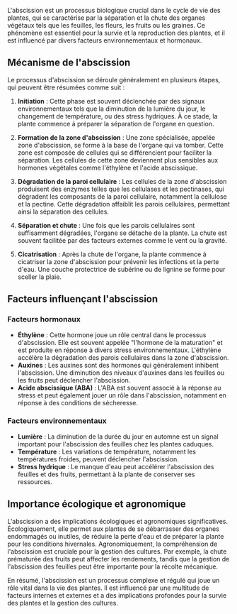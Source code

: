 L'abscission est un processus biologique crucial dans le cycle de vie des plantes, qui se caractérise par la séparation et la chute des organes végétaux tels que les feuilles, les fleurs, les fruits ou les graines. Ce phénomène est essentiel pour la survie et la reproduction des plantes, et il est influencé par divers facteurs environnementaux et hormonaux.

## Mécanisme de l'abscission

Le processus d'abscission se déroule généralement en plusieurs étapes, qui peuvent être résumées comme suit :

1. **Initiation** : Cette phase est souvent déclenchée par des signaux environnementaux tels que la diminution de la lumière du jour, le changement de température, ou des stress hydriques. À ce stade, la plante commence à préparer la séparation de l'organe en question.

2. **Formation de la zone d'abscission** : Une zone spécialisée, appelée zone d'abscission, se forme à la base de l'organe qui va tomber. Cette zone est composée de cellules qui se différencient pour faciliter la séparation. Les cellules de cette zone deviennent plus sensibles aux hormones végétales comme l'éthylène et l'acide abscissique.

3. **Dégradation de la paroi cellulaire** : Les cellules de la zone d'abscission produisent des enzymes telles que les cellulases et les pectinases, qui dégradent les composants de la paroi cellulaire, notamment la cellulose et la pectine. Cette dégradation affaiblit les parois cellulaires, permettant ainsi la séparation des cellules.

4. **Séparation et chute** : Une fois que les parois cellulaires sont suffisamment dégradées, l'organe se détache de la plante. La chute est souvent facilitée par des facteurs externes comme le vent ou la gravité.

5. **Cicatrisation** : Après la chute de l'organe, la plante commence à cicatriser la zone d'abscission pour prévenir les infections et la perte d'eau. Une couche protectrice de subérine ou de lignine se forme pour sceller la plaie.

## Facteurs influençant l'abscission

### Facteurs hormonaux

- **Éthylène** : Cette hormone joue un rôle central dans le processus d'abscission. Elle est souvent appelée "l'hormone de la maturation" et est produite en réponse à divers stress environnementaux. L'éthylène accélère la dégradation des parois cellulaires dans la zone d'abscission.
- **Auxines** : Les auxines sont des hormones qui généralement inhibent l'abscission. Une diminution des niveaux d'auxines dans les feuilles ou les fruits peut déclencher l'abscission.
- **Acide abscissique (ABA)** : L'ABA est souvent associé à la réponse au stress et peut également jouer un rôle dans l'abscission, notamment en réponse à des conditions de sécheresse.

### Facteurs environnementaux

- **Lumière** : La diminution de la durée du jour en automne est un signal important pour l'abscission des feuilles chez les plantes caduques.
- **Température** : Les variations de température, notamment les températures froides, peuvent déclencher l'abscission.
- **Stress hydrique** : Le manque d'eau peut accélérer l'abscission des feuilles et des fruits, permettant à la plante de conserver ses ressources.

## Importance écologique et agronomique

L'abscission a des implications écologiques et agronomiques significatives. Écologiquement, elle permet aux plantes de se débarrasser des organes endommagés ou inutiles, de réduire la perte d'eau et de préparer la plante pour les conditions hivernales. Agronomiquement, la compréhension de l'abscission est cruciale pour la gestion des cultures. Par exemple, la chute prématurée des fruits peut affecter les rendements, tandis que la gestion de l'abscission des feuilles peut être importante pour la récolte mécanique.

En résumé, l'abscission est un processus complexe et régulé qui joue un rôle vital dans la vie des plantes. Il est influencé par une multitude de facteurs internes et externes et a des implications profondes pour la survie des plantes et la gestion des cultures.